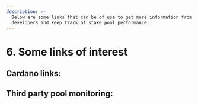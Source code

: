 ```yaml
---
description: >-
  Below are some links that can be of use to get more information from the
  developers and keep track of stake pool performance.
---
```


# 6. Some links of interest

## Cardano links:

## Third party pool monitoring:



